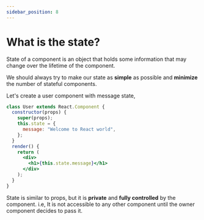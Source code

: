 ```yaml
---
sidebar_position: 8
---
```


# What is the state?

State of a component is an object that holds some
information that may change over the lifetime of the
component.

We should always try to make our state as **simple** as possible and **minimize** the number of stateful components.

Let's create a user component with message state,

```jsx
class User extends React.Component {
  constructor(props) {
    super(props);
    this.state = {
      message: "Welcome to React world",
    };
  }
  render() {
    return (
      <div>
        <h1>{this.state.message}</h1>
      </div>
    );
  }
}
```

State is similar to props, but it is **private** and **fully controlled** by the component. i.e, It is not accessible to
any other component until the owner component decides to pass it.
